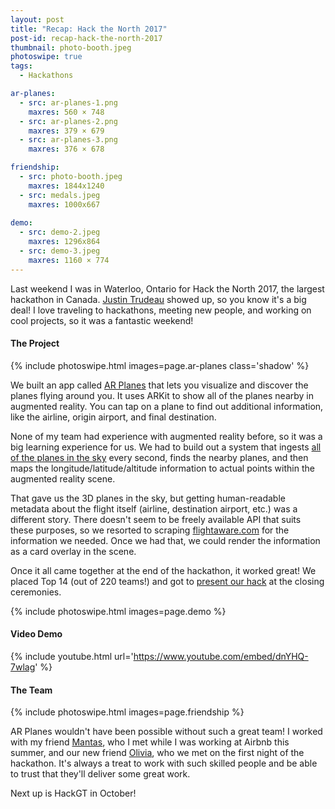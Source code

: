 ```yaml
---
layout: post
title: "Recap: Hack the North 2017"
post-id: recap-hack-the-north-2017
thumbnail: photo-booth.jpeg
photoswipe: true
tags: 
  - Hackathons

ar-planes:
  - src: ar-planes-1.png
    maxres: 560 × 748
  - src: ar-planes-2.png
    maxres: 379 × 679
  - src: ar-planes-3.png
    maxres: 376 × 678

friendship:
  - src: photo-booth.jpeg
    maxres: 1844x1240
  - src: medals.jpeg
    maxres: 1000x667
    
demo:
  - src: demo-2.jpeg
    maxres: 1296x864
  - src: demo-3.jpeg
    maxres: 1160 × 774
---
```


Last weekend I was in Waterloo, Ontario for Hack the North 2017, the largest hackathon in Canada. [Justin Trudeau]() showed up, so you know it's a big deal! I love traveling to hackathons, meeting new people, and working on cool projects, so it was a fantastic weekend!

<h4>The Project</h4>

{% include photoswipe.html images=page.ar-planes class='shadow' %}

<!--break-->

We built an app called [AR Planes](https://www.youtube.com/dnYHQ-7wlag) that lets you visualize and discover the planes flying around you. It uses ARKit to show all of the planes nearby in augmented reality. You can tap on a plane to find out additional information, like the airline, origin airport, and final destination.

None of my team had experience with augmented reality before, so it was a big learning experience for us. We had to build out a system that ingests [all of the planes in the sky](https://opensky-network.org/api/states/all) every second, finds the nearby planes, and then maps the longitude/latitude/altitude information to actual points within the augmented reality scene.

That gave us the 3D planes in the sky, but getting human-readable metadata about the flight itself (airline, destination airport, etc.) was a different story. There doesn't seem to be freely available API that suits these purposes, so we resorted to scraping [flightaware.com](https://flightaware.com) for the information we needed. Once we had that, we could render the information as a card overlay in the scene.

Once it all came together at the end of the hackathon, it worked great! We placed Top 14 (out of 220 teams!) and got to [present our hack](https://youtu.be/txA5FvB-1as?t=2191) at the closing ceremonies.

{% include photoswipe.html images=page.demo %}

<h4>Video Demo</h4>

{% include youtube.html url='https://www.youtube.com/embed/dnYHQ-7wlag' %}

<h4>The Team</h4>

{% include photoswipe.html images=page.friendship %}

AR Planes wouldn't have been possible without such a great team! I worked with my friend [Mantas](https://mantasmatelis.com/), who I met while I was working at Airbnb this summer, and our new friend [Olivia](https://github.com/oliviabrown9), who we met on the first night of the hackathon. It's always a treat to work with such skilled people and be able to trust that they'll deliver some great work.

Next up is HackGT in October!
